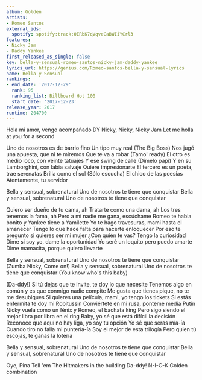 ```yaml
---
album: Golden
artists:
- Romeo Santos
external_ids:
  spotify: spotify:track:0ERbK7qVqveCaBWIiYCrl3
features:
- Nicky Jam
- Daddy Yankee
first_released_as_single: false
key: bella-y-sensual-romeo-santos-nicky-jam-daddy-yankee
lyrics_url: https://genius.com/Romeo-santos-bella-y-sensual-lyrics
name: Bella y Sensual
rankings:
- end_date: '2017-12-29'
  rank: 95
  ranking_list: Billboard Hot 100
  start_date: '2017-12-23'
release_year: 2017
runtime: 204700
---
```

Hola mi amor, vengo acompañado
DY
Nicky, Nicky, Nicky Jam
Let me holla at you for a second


Uno de nosotros es de barrio fino
Un tipo muy real (The Big Boss)
Nos jugó una apuesta, que ni te miremos
Que te va a robar (Tamo' ready)
El otro es medio loco, con veinte tatuajes
Y ese swing de calle (Dimelo papi)
Y en su Lamborghini, con labia salvaje
Quiere impresionarte
El tercero es un poeta, trae serenatas
Brilla como el sol (Sólo escucha)
El chico de las poesías
Atentamente, tu servidor


Bella y sensual, sobrenatural
Uno de nosotros te tiene que conquistar
Bella y sensual, sobrenatural
Uno de nosotros te tiene que conquistar


Quiero ser dueño de tu cama, ah
Tratarte como una dama, ah
Los tres tenemos la fama, ah
Pero a mí nadie me gana, escúchame
Romeo te habla bonito y Yankee tiene a Yamilette
Yo te hago travesuras, mami hasta el amanecer
Tengo lo que hace falta para hacerte enloquecer
Por eso te pregunto si quieres ser mi mujer
¿Con quién te vas? Tengo la curiosidad
Dime si soy yo, dame la oportunidad
Yo seré un loquito pero puedo amarte
Dime mamacita, porque quiero llevarte


Bella y sensual, sobrenatural
Uno de nosotros te tiene que conquistar (Zumba Nicky, Come on!)
Bella y sensual, sobrenatural
Uno de nosotros te tiene que conquistar (You know who's this baby)


(Da-ddy!)
Si tú dejas que te invite, te doy lo que necesite
Tenemos algo en común y es que conmigo nadie compite
Me gusta que tienes pique, no te me desubiques
Si quieres una película, mami, yo tengo los tickets
Si estás enfermita te doy mi Robitussin
Conviértete en mi rusa, ponteme media Putin
Nicky vuela como un fénix y Romeo, el bachata king
Pero sigo siendo el mejor libra por libra en el ring
Baby, yo sé que está difícil la decisión
Reconoce que aquí no hay liga, yo soy tu opción
Yo sé que seras mía-ía
Cuando tiro no falla mi puntería-ía
Soy el mejor de esta trilogía
Pero quien tú escojas, te ganas la lotería


Bella y sensual, sobrenatural
Uno de nosotros te tiene que conquistar
Bella y sensual, sobrenatural
Uno de nosotros te tiene que conquistar


Oye, Pina
Tell 'em The Hitmakers in the building
Da-ddy!
N-I-C-K
Golden combination
